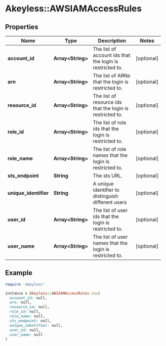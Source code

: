 # Akeyless::AWSIAMAccessRules

## Properties

| Name | Type | Description | Notes |
| ---- | ---- | ----------- | ----- |
| **account_id** | **Array&lt;String&gt;** | The list of account ids that the login is restricted to. | [optional] |
| **arn** | **Array&lt;String&gt;** | The list of ARNs that the login is restricted to. | [optional] |
| **resource_id** | **Array&lt;String&gt;** | The list of resource ids that the login is restricted to. | [optional] |
| **role_id** | **Array&lt;String&gt;** | The list of role ids that the login is restricted to. | [optional] |
| **role_name** | **Array&lt;String&gt;** | The list of role names that the login is restricted to. | [optional] |
| **sts_endpoint** | **String** | The sts URL. | [optional] |
| **unique_identifier** | **String** | A unique identifier to distinguish different users | [optional] |
| **user_id** | **Array&lt;String&gt;** | The list of user ids that the login is restricted to. | [optional] |
| **user_name** | **Array&lt;String&gt;** | The list of user names that the login is restricted to. | [optional] |

## Example

```ruby
require 'akeyless'

instance = Akeyless::AWSIAMAccessRules.new(
  account_id: null,
  arn: null,
  resource_id: null,
  role_id: null,
  role_name: null,
  sts_endpoint: null,
  unique_identifier: null,
  user_id: null,
  user_name: null
)
```

